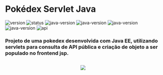 # Pokédex Servlet Java
![version](https://img.shields.io/badge/version-1.0-blue)
![status](https://img.shields.io/badge/status-concluído-brightgreen)
![java-version](https://img.shields.io/badge/language-java-red)
![java-version](https://img.shields.io/badge/language-html-orange)
![java-version](https://img.shields.io/badge/language-css-blue)
![java-version](https://img.shields.io/badge/language-javascript-yellow)
![api](https://img.shields.io/badge/api--service-pokeapi-purple)

### Projeto de uma pokedex desenvolvida com Java EE, utilizando servlets para consulta de API pública e criação de objeto a ser populado no frontend jsp.

##

<div align="center">
<a href="https://pokeapi.co/">
  <img src="https://user-images.githubusercontent.com/64509839/208198626-e3add039-0ded-49a6-af14-96bc669e9202.png" />
</div>
